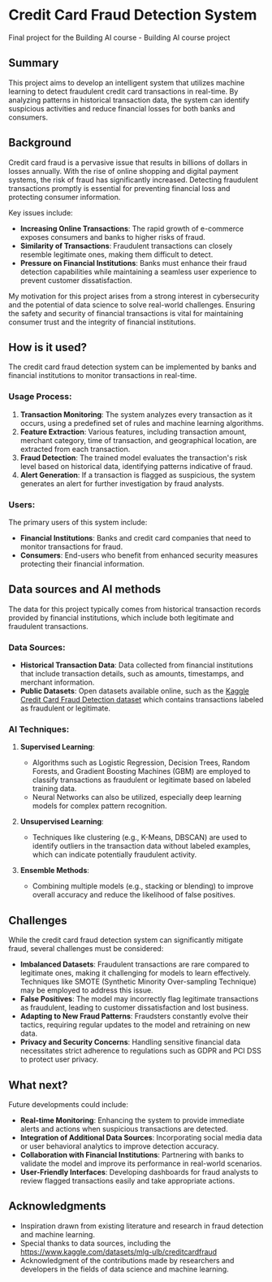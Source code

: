 # Credit Card Fraud Detection System

Final project for the Building AI course - Building AI course project

## Summary

This project aims to develop an intelligent system that utilizes machine learning to detect fraudulent credit card transactions in real-time. By analyzing patterns in historical transaction data, the system can identify suspicious activities and reduce financial losses for both banks and consumers.

## Background

Credit card fraud is a pervasive issue that results in billions of dollars in losses annually. With the rise of online shopping and digital payment systems, the risk of fraud has significantly increased. Detecting fraudulent transactions promptly is essential for preventing financial loss and protecting consumer information. 

Key issues include:

* **Increasing Online Transactions**: The rapid growth of e-commerce exposes consumers and banks to higher risks of fraud.
* **Similarity of Transactions**: Fraudulent transactions can closely resemble legitimate ones, making them difficult to detect.
* **Pressure on Financial Institutions**: Banks must enhance their fraud detection capabilities while maintaining a seamless user experience to prevent customer dissatisfaction.

My motivation for this project arises from a strong interest in cybersecurity and the potential of data science to solve real-world challenges. Ensuring the safety and security of financial transactions is vital for maintaining consumer trust and the integrity of financial institutions.

## How is it used?

The credit card fraud detection system can be implemented by banks and financial institutions to monitor transactions in real-time. 

### Usage Process:

1. **Transaction Monitoring**: The system analyzes every transaction as it occurs, using a predefined set of rules and machine learning algorithms.
2. **Feature Extraction**: Various features, including transaction amount, merchant category, time of transaction, and geographical location, are extracted from each transaction.
3. **Fraud Detection**: The trained model evaluates the transaction's risk level based on historical data, identifying patterns indicative of fraud.
4. **Alert Generation**: If a transaction is flagged as suspicious, the system generates an alert for further investigation by fraud analysts.

### Users:

The primary users of this system include:

* **Financial Institutions**: Banks and credit card companies that need to monitor transactions for fraud.
* **Consumers**: End-users who benefit from enhanced security measures protecting their financial information.

## Data sources and AI methods

The data for this project typically comes from historical transaction records provided by financial institutions, which include both legitimate and fraudulent transactions.

### Data Sources:

* **Historical Transaction Data**: Data collected from financial institutions that include transaction details, such as amounts, timestamps, and merchant information.
* **Public Datasets**: Open datasets available online, such as the [Kaggle Credit Card Fraud Detection dataset](https://www.kaggle.com/dalpozz/creditcard-fraud) which contains transactions labeled as fraudulent or legitimate.

### AI Techniques:

1. **Supervised Learning**: 
   - Algorithms such as Logistic Regression, Decision Trees, Random Forests, and Gradient Boosting Machines (GBM) are employed to classify transactions as fraudulent or legitimate based on labeled training data.
   - Neural Networks can also be utilized, especially deep learning models for complex pattern recognition.

2. **Unsupervised Learning**: 
   - Techniques like clustering (e.g., K-Means, DBSCAN) are used to identify outliers in the transaction data without labeled examples, which can indicate potentially fraudulent activity.

3. **Ensemble Methods**: 
   - Combining multiple models (e.g., stacking or blending) to improve overall accuracy and reduce the likelihood of false positives.

## Challenges

While the credit card fraud detection system can significantly mitigate fraud, several challenges must be considered:

* **Imbalanced Datasets**: Fraudulent transactions are rare compared to legitimate ones, making it challenging for models to learn effectively. Techniques like SMOTE (Synthetic Minority Over-sampling Technique) may be employed to address this issue.
* **False Positives**: The model may incorrectly flag legitimate transactions as fraudulent, leading to customer dissatisfaction and lost business.
* **Adapting to New Fraud Patterns**: Fraudsters constantly evolve their tactics, requiring regular updates to the model and retraining on new data.
* **Privacy and Security Concerns**: Handling sensitive financial data necessitates strict adherence to regulations such as GDPR and PCI DSS to protect user privacy.

## What next?

Future developments could include:

* **Real-time Monitoring**: Enhancing the system to provide immediate alerts and actions when suspicious transactions are detected.
* **Integration of Additional Data Sources**: Incorporating social media data or user behavioral analytics to improve detection accuracy.
* **Collaboration with Financial Institutions**: Partnering with banks to validate the model and improve its performance in real-world scenarios.
* **User-Friendly Interfaces**: Developing dashboards for fraud analysts to review flagged transactions easily and take appropriate actions.

## Acknowledgments

* Inspiration drawn from existing literature and research in fraud detection and machine learning.
* Special thanks to data sources, including the https://www.kaggle.com/datasets/mlg-ulb/creditcardfraud
* Acknowledgment of the contributions made by researchers and developers in the fields of data science and machine learning.

